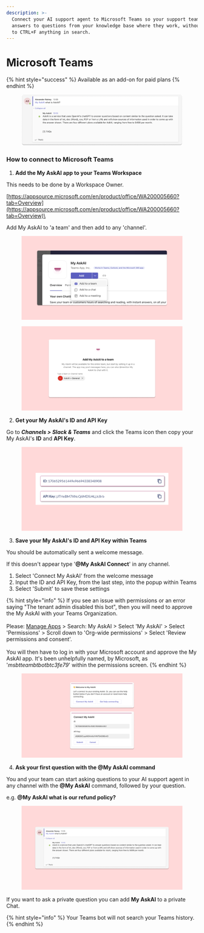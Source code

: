 ```yaml
---
description: >-
  Connect your AI support agent to Microsoft Teams so your support team can get
  answers to questions from your knowledge base where they work, without having
  to CTRL+F anything in search.
---
```


# Microsoft Teams

{% hint style="success" %}
Available as an add-on for paid plans
{% endhint %}

<figure><img src="../../.gitbook/assets/image (308).png" alt=""><figcaption></figcaption></figure>

### **How to connect to Microsoft Teams**

1. **Add the My AskAI app to your Teams Workspace**

This needs to be done by a Workspace Owner.

[https://appsource.microsoft.com/en/product/office/WA200005660?tab=Overview](https://appsource.microsoft.com/en/product/office/WA200005660?tab=Overview)\


Add My AskAI to 'a team' and then add to any 'channel'.

<figure><img src="../../.gitbook/assets/image (309).png" alt=""><figcaption></figcaption></figure>

<figure><img src="../../.gitbook/assets/image (310).png" alt=""><figcaption></figcaption></figure>

2. **Get your My AskAI's ID and API Key**

Go to _**Channels > Slack & Teams**_ and click the Teams icon then copy your My AskAI's **ID** and **API Key**.

<figure><img src="../../.gitbook/assets/image (314).png" alt=""><figcaption></figcaption></figure>

3. **Save your My AskAI's ID and API Key within Teams**

You should be automatically sent a welcome message.&#x20;

If this doesn't appear type '**@My AskAI Connect**' in any channel.

1. Select 'Connect My AskAI' from the welcome message
2. Input the ID and API Key, from the last step, into the popup within Teams
3. Select 'Submit' to save these settings

{% hint style="info" %}
If you see an issue with permissions or an error saying "The tenant admin disabled this bot", then you will need to approve the My AskAI with your Teams Organization.\
\
Please: [Manage Apps](https://admin.teams.microsoft.com/policies/manage-apps) > Search: My AskAI > Select 'My AskAI' > Select 'Permissions' > Scroll down to 'Org-wide permissions' > Select 'Review permissions and consent'.\
\
You will then have to log in with your Microsoft account and approve the My AskAI app. It's been unhelpfully named, by Microsoft, as '_msbtteambtbotbtc3fe79_' within the permissions screen.
{% endhint %}

<figure><img src="../../.gitbook/assets/image (312).png" alt=""><figcaption></figcaption></figure>

4. **Ask your first question with the @My AskAI command**

You and your team can start asking questions to your AI support agent in any channel with the **@My AskAI** command, followed by your question.

e.g. **@My AskAI what is our refund policy?**

<figure><img src="../../.gitbook/assets/image (313).png" alt=""><figcaption></figcaption></figure>

If you want to ask a private question you can add **My AskAI** to a private Chat.

{% hint style="info" %}
Your Teams bot will not search your Teams history.
{% endhint %}
